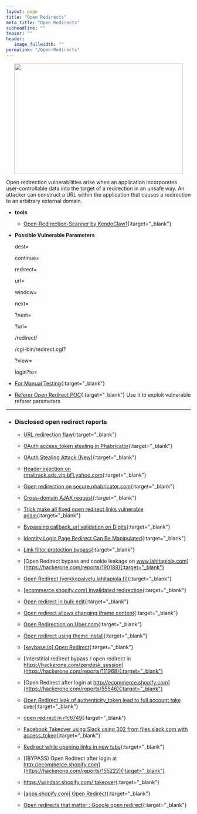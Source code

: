 ```yaml
---
layout: page
title: "Open Redirects"
meta_title: "Open Redirects"
subheadline: ""
teaser: ""
header:
   image_fullwidth: ""
permalink: "/Open-Redirects"
---
```


<p align="center">
  <img width="460" height="300" src="https://raw.githubusercontent.com/eslam-mohamed-reda/hacking-resources/master/media/openredirect.gif">
</p>

Open redirection vulnerabilities arise when an application incorporates user-controllable data into the target of a redirection in an unsafe way. An attacker can construct a URL within the application that causes a redirection to an arbitrary external domain.


* **tools**

  * [Open-Redirection-Scanner by KendoClaw1](https://github.com/KendoClaw1/Open-Redirection-Scanner/){:target="_blank"}




* **Possible Vulnerable Parameters**

    dest=

    continue=

    redirect=

    url=

    window=

    next=

    ?next=

    ?url=

    /redirect/

    /cgi-bin/redirect.cgi?

    ?view=

    login?to=



* [For Manual Testing](https://github.com/eslam-mohamed-reda/hacking-resources/blob/master/Open%20redirection%20fuzzing%20list){:target="_blank"}

* [Referer Open Redirect POC](https://github.com/eslam-mohamed-reda/hacking-resources/blob/master/Referer%20Open%20Redirect%20POC){:target="_blank"}  Use it to exploit vulnerable referer parameters


***

* ### Disclosed open redirect reports

  * [URL redirection flaw](https://hackerone.com/reports/2622){:target="_blank"}

  * [OAuth access_token stealing in Phabricator](https://hackerone.com/reports/3596){:target="_blank"}

  * [OAuth Stealing Attack (New)](https://hackerone.com/reports/3930){:target="_blank"}

  * [Header injection on rmaitrack.ads.vip.bf1.yahoo.com](https://hackerone.com/reports/6322){:target="_blank"}

  * [Open redirection on secure.phabricator.com](https://hackerone.com/reports/25160){:target="_blank"}

  * [Cross-domain AJAX request](https://hackerone.com/reports/97948){:target="_blank"}

  * [Trick make all fixed open redirect links vulnerable again](https://hackerone.com/reports/104087){:target="_blank"}

  * [Bypassing callback_url validation on Digits](https://hackerone.com/reports/108113){:target="_blank"}

  * [Identity Login Page Redirect Can Be Manipulated](https://hackerone.com/reports/243474){:target="_blank"}

  * [Link filter protection bypass](https://hackerone.com/reports/291750){:target="_blank"}

  * [Open Redirect bypass and cookie leakage on www.lahitapiola.com](https://hackerone.com/reports/190188){:target="_blank"}

  * [Open Redirect (verkkopalvelu.lahitapiola.fi)](https://hackerone.com/reports/179328){:target="_blank"}

  * [[ecommerce.shopify.com] Invalidated redirection](https://hackerone.com/reports/175168){:target="_blank"}

  * [Open redirect in bulk edit](https://hackerone.com/reports/169759){:target="_blank"}

  * [Open redirect allows changing iframe content](https://hackerone.com/reports/165046){:target="_blank"}

  * [Open Redirection on Uber.com](https://hackerone.com/reports/119236){:target="_blank"}

  * [Open redirect using theme install](https://hackerone.com/reports/101962){:target="_blank"}

  * [[keybase.io] Open Redirect](https://hackerone.com/reports/87027){:target="_blank"}

  * [Interstitial redirect bypass / open redirect in https://hackerone.com/zendesk_session](https://hackerone.com/reports/111968){:target="_blank"}

  * [Open Redirect after login at http://ecommerce.shopify.com](https://hackerone.com/reports/55546){:target="_blank"}

  * [Open Redirect leak of authenticity_token lead to full account take over](https://hackerone.com/reports/49759){:target="_blank"}

  * [open redirect in rfc6749](https://hackerone.com/reports/26962){:target="_blank"}

  * [Facebook Takeover using Slack using 302 from files.slack.com with access_token](https://hackerone.com/reports/6017){:target="_blank"}

  * [Redirect while opening links in new tabs](https://hackerone.com/reports/23386){:target="_blank"}

  * [(BYPASS) Open Redirect after login at http://ecommerce.shopify.com](https://hackerone.com/reports/155222){:target="_blank"}

  * [https://windsor.shopify.com/ takeover](https://hackerone.com/reports/150374){:target="_blank"}

  * [[apps.shopify.com] Open Redirect](https://hackerone.com/reports/160047){:target="_blank"}
  
  * [Open redirects that matter : Google open redirect](https://sites.google.com/site/bughunteruniversity/best-reports/openredirectsthatmatter){:target="_blank"}
